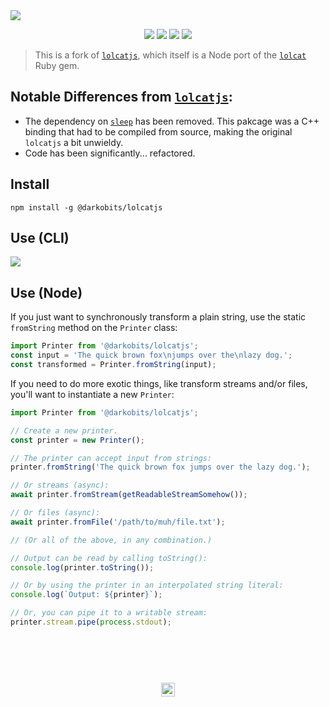<a href="#top" id="top">
  <img src="https://user-images.githubusercontent.com/441546/46057592-3b63d700-c10b-11e8-92ae-f6db8d11c791.jpg">
</a>
<p align="center">
  <a href="https://www.npmjs.com/package/@darkobits/lolcatjs"><img src="https://img.shields.io/npm/v/@darkobits/lolcatjs.svg?style=flat-square"></a>
  <a href="https://travis-ci.org/darkobits/lolcatjs"><img src="https://img.shields.io/travis/darkobits/lolcatjs.svg?style=flat-square"></a>
  <a href="https://github.com/conventional-changelog/standard-version"><img src="https://img.shields.io/badge/conventional%20commits-1.0.0-027dc6.svg?style=flat-square"></a>
  <a href="https://github.com/sindresorhus/xo"><img src="https://img.shields.io/badge/code_style-XO-e271a5.svg?style=flat-square"></a>
</p>

> This is a fork of [`lolcatjs`](https://github.com/robertboloc/lolcatjs), which itself is a Node port of the [`lolcat`](https://github.com/busyloop/lolcat) Ruby gem.

## Notable Differences from [`lolcatjs`](https://github.com/robertboloc/lolcatjs):

- The dependency on [`sleep`](https://www.npmjs.com/package/sleep) has been removed. This pakcage was a C++ binding that had to be compiled from source, making the original `lolcatjs` a bit unwieldy.
- Code has been significantly... refactored.

## Install

```
npm install -g @darkobits/lolcatjs
```

## Use (CLI)

![](https://user-images.githubusercontent.com/441546/46057579-2d15bb00-c10b-11e8-9cb4-d72053db041e.jpg)

## Use (Node)

If you just want to synchronously transform a plain string, use the static `fromString` method on the `Printer` class:

```js
import Printer from '@darkobits/lolcatjs';
const input = 'The quick brown fox\njumps over the\nlazy dog.';
const transformed = Printer.fromString(input);
```

If you need to do more exotic things, like transform streams and/or files, you'll want to instantiate a new `Printer`:

```js
import Printer from '@darkobits/lolcatjs';

// Create a new printer.
const printer = new Printer();

// The printer can accept input from strings:
printer.fromString('The quick brown fox jumps over the lazy dog.');

// Or streams (async):
await printer.fromStream(getReadableStreamSomehow());

// Or files (async):
await printer.fromFile('/path/to/muh/file.txt');

// (Or all of the above, in any combination.)

// Output can be read by calling toString():
console.log(printer.toString());

// Or by using the printer in an interpolated string literal:
console.log(`Output: ${printer}`);

// Or, you can pipe it to a writable stream:
printer.stream.pipe(process.stdout);
```

## &nbsp;
<p align="center">
  <br>
  <img width="22" height="22" src="https://cloud.githubusercontent.com/assets/441546/25318539/db2f4cf2-2845-11e7-8e10-ef97d91cd538.png">
</p>
